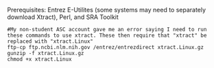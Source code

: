 Prerequisites:  Entrez E-Utilites (some systems may need to separately download Xtract), Perl, and SRA Toolkit

```
#My non-student ASC account gave me an error saying I need to run these commands to use xtract. These then require that "xtract" be replaced with "xtract.Linux"
ftp-cp ftp.ncbi.nlm.nih.gov /entrez/entrezdirect xtract.Linux.gz
gunzip -f xtract.Linux.gz
chmod +x xtract.Linux
```
